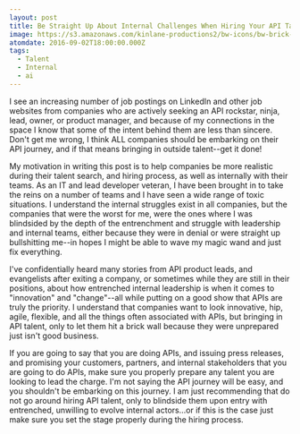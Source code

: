 ```yaml
---
layout: post
title: Be Straight Up About Internal Challenges When Hiring Your API Talent
image: https://s3.amazonaws.com/kinlane-productions2/bw-icons/bw-brick-wall.png
atomdate: 2016-09-02T18:00:00.000Z
tags:
  - Talent
  - Internal
  - ai
---
```

I see an increasing number of job postings on LinkedIn and other job websites from companies who are actively seeking an API rockstar, ninja, lead, owner, or product manager, and because of my connections in the space I know that some of the intent behind them are less than sincere. Don't get me wrong, I think ALL companies should be embarking on their API journey, and if that means bringing in outside talent--get it done!

My motivation in writing this post is to help companies be more realistic during their talent search, and hiring process, as well as internally with their teams. As an IT and lead developer veteran, I have been brought in to take the reins on a number of teams and I have seen a wide range of toxic situations. I understand the internal struggles exist in all companies, but the companies that were the worst for me, were the ones where I was blindsided by the depth of the entrenchment and struggle with leadership and internal teams, either because they were in denial or were straight up bullshitting me--in hopes I might be able to wave my magic wand and just fix everything.

I've confidentially heard many stories from API product leads, and evangelists after exiting a company, or sometimes while they are still in their positions, about how entrenched internal leadership is when it comes to "innovation" and "change"--all while putting on a good show that APIs are truly the priority. I understand that companies want to look innovative, hip, agile, flexible, and all the things often associated with APIs, but bringing in API talent, only to let them hit a brick wall because they were unprepared just isn't good business.

If you are going to say that you are doing APIs, and issuing press releases, and promising your customers, partners, and internal stakeholders that you are going to do APIs, make sure you properly prepare any talent you are looking to lead the charge. I'm not saying the API journey will be easy, and you shouldn't be embarking on this journey. I am just recommending that do not go around hiring API talent, only to blindside them upon entry with entrenched, unwilling to evolve internal actors...or if this is the case just make sure you set the stage properly during the hiring process.